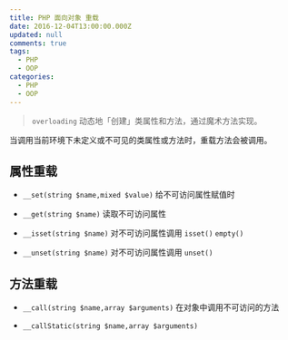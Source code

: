 ```yaml
---
title: PHP 面向对象 重载
date: 2016-12-04T13:00:00.000Z
updated: null
comments: true
tags:
  - PHP
  - OOP
categories:
  - PHP
  - OOP
---
```


> `overloading` 动态地「创建」类属性和方法，通过魔术方法实现。

<!--more-->

当调用当前环境下未定义或不可见的类属性或方法时，重载方法会被调用。

## 属性重载

* `__set(string $name,mixed $value)` 给不可访问属性赋值时

* `__get(string $name)` 读取不可访问属性

* `__isset(string $name)` 对不可访问属性调用 `isset()` `empty()`

* `__unset(string $name)` 对不可访问属性调用 `unset()`

## 方法重载

* `__call(string $name,array $arguments)` 在对象中调用不可访问的方法

* `__callStatic(string $name,array $arguments)`
